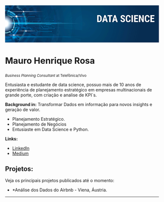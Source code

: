 <p align="center">
  <img src="banner.png" >
</p>

# Mauro Henrique Rosa
<sub>*Business Planning Consultant* at Telefônica/Vivo</sub>

Entusiasta e estudante de data science, possuo mais de 10 anos de experiência de planejamento estratégico em empresas multinacionais de grande porte, com criação e analise de KPI´s.

**Background in:** Transformar Dados em informação para novos insights e geração de valor.
* Planejamento Estratégico.
* Planejamento de Negócios
* Entusiaste em Data Science e Python.

**Links:**
* [LinkedIn](https://www.linkedin.com/in/maurorosa)
* [Medium](https://www.medium.com)


## Projetos:
Veja os principais projetos publicados até o momento:

* *Análise dos Dados do Airbnb - Viena, Áustria.
---




